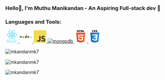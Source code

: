 ### Hello🙏, I'm Muthu Manikandan - An Aspiring Full-stack dev 👋

<h3 align="left">Languages and Tools:</h3>
<p align="left">  <a href="https://reactjs.org/" target="_blank"> <img src="https://raw.githubusercontent.com/devicons/devicon/master/icons/react/react-original-wordmark.svg" alt="react" width="40" height="40"/> </a><a href="https://nodejs.org" target="_blank"> <img src="https://raw.githubusercontent.com/devicons/devicon/master/icons/nodejs/nodejs-original-wordmark.svg" alt="nodejs" width="40" height="40"/></a><a href="https://developer.mozilla.org/en-US/docs/Web/JavaScript" target="_blank"> <img src="https://raw.githubusercontent.com/devicons/devicon/master/icons/javascript/javascript-original.svg" alt="javascript" width="40" height="40"/> </a> <a href="https://www.mongodb.com/" target="_blank"> <img src="https://github.com/mongodb-js/leaf/blob/master/dist/mongodb-leaf_128x128@2x.png" alt="mongodb" width="40" height="40"/> </a><a href="https://www.w3.org/html/" target="_blank"> <img src="https://raw.githubusercontent.com/devicons/devicon/master/icons/html5/html5-original-wordmark.svg" alt="html5" width="40" height="40"/> </a><a href="https://www.w3schools.com/css/" target="_blank"> <img src="https://raw.githubusercontent.com/devicons/devicon/master/icons/css3/css3-original-wordmark.svg" alt="css3" width="40" height="40"/> </a>      </p>

<p><img align="center" src="https://github-readme-stats.vercel.app/api/top-langs?username=mkandanmk7&show_icons=true&locale=en&layout=compact" alt="mkandanmk7" /></p>

<p><img align="center" src="https://github-readme-stats.vercel.app/api?username=mkandanmk7&show_icons=true&locale=en" alt="mkandanmk7" /></p>

<p><img align="center" src="https://github-readme-streak-stats.herokuapp.com/?user=mkandanmk7&" alt="mkandanmk7" /></p>

<!-- &nbsp; -->
